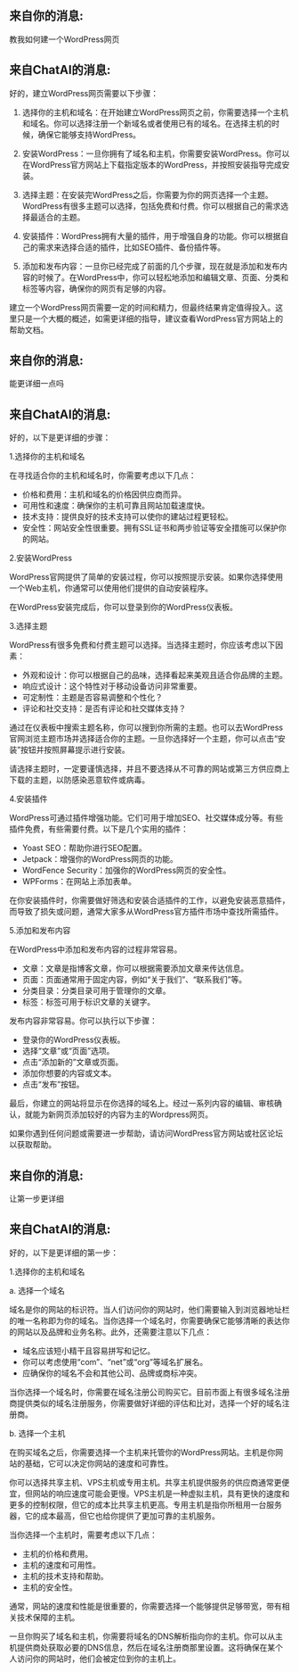 ## 来自你的消息:
教我如何建一个WordPress网页

## 来自ChatAI的消息:
好的，建立WordPress网页需要以下步骤：

1. 选择你的主机和域名：在开始建立WordPress网页之前，你需要选择一个主机和域名。你可以选择注册一个新域名或者使用已有的域名。在选择主机的时候，确保它能够支持WordPress。

2. 安装WordPress：一旦你拥有了域名和主机，你需要安装WordPress。你可以在WordPress官方网站上下载指定版本的WordPress，并按照安装指导完成安装。

3. 选择主题：在安装完WordPress之后，你需要为你的网页选择一个主题。WordPress有很多主题可以选择，包括免费和付费。你可以根据自己的需求选择最适合的主题。

4. 安装插件：WordPress拥有大量的插件，用于增强自身的功能。你可以根据自己的需求来选择合适的插件，比如SEO插件、备份插件等。

5. 添加和发布内容：一旦你已经完成了前面的几个步骤，现在就是添加和发布内容的时候了。在WordPress中，你可以轻松地添加和编辑文章、页面、分类和标签等内容，确保你的网页有足够的内容。

建立一个WordPress网页需要一定的时间和精力，但最终结果肯定值得投入。这里只是一个大概的概述，如需更详细的指导，建议查看WordPress官方网站上的帮助文档。

## 来自你的消息:
能更详细一点吗

## 来自ChatAI的消息:
好的，以下是更详细的步骤：

1.选择你的主机和域名

在寻找适合你的主机和域名时，你需要考虑以下几点：

- 价格和费用：主机和域名的价格因供应商而异。
- 可用性和速度：确保你的主机可靠且网站加载速度快。
- 技术支持：提供良好的技术支持可以使你的建站过程更轻松。
- 安全性：网站安全性很重要。拥有SSL证书和两步验证等安全措施可以保护你的网站。

2.安装WordPress

WordPress官网提供了简单的安装过程，你可以按照提示安装。如果你选择使用一个Web主机，你通常可以使用他们提供的自动安装程序。

在WordPress安装完成后，你可以登录到你的WordPress仪表板。

3.选择主题

WordPress有很多免费和付费主题可以选择。当选择主题时，你应该考虑以下因素：

- 外观和设计：你可以根据自己的品味，选择看起来美观且适合你品牌的主题。
- 响应式设计：这个特性对于移动设备访问非常重要。
- 可定制性：主题是否容易调整和个性化？
- 评论和社交支持：是否有评论和社交媒体支持？

通过在仪表板中搜索主题名称，你可以搜到你所需的主题。也可以去WordPress官网浏览主题市场并选择适合你的主题。一旦你选择好一个主题，你可以点击“安装”按钮并按照屏幕提示进行安装。

请选择主题时，一定要谨慎选择，并且不要选择从不可靠的网站或第三方供应商上下载的主题，以防感染恶意软件或病毒。

4.安装插件

WordPress可通过插件增强功能。它们可用于增加SEO、社交媒体成分等。有些插件免费，有些需要付费。以下是几个实用的插件：

- Yoast SEO：帮助你进行SEO配置。
- Jetpack：增强你的WordPress网页的功能。
- WordFence Security：加强你的WordPress网页的安全性。
- WPForms：在网站上添加表单。

在你安装插件时，你需要做好筛选和安装合适插件的工作，以避免安装恶意插件，而导致了损失或问题，通常大家多从WordPress官方插件市场中查找所需插件。

5.添加和发布内容

在WordPress中添加和发布内容的过程非常容易。

- 文章：文章是指博客文章，你可以根据需要添加文章来传达信息。
- 页面：页面通常用于固定内容，例如“关于我们”、“联系我们”等。
- 分类目录：分类目录可用于管理你的文章。
- 标签：标签可用于标识文章的关键字。

发布内容非常容易。你可以执行以下步骤：

- 登录你的WordPress仪表板。
- 选择“文章”或“页面”选项。
- 点击“添加新的”文章或页面。
- 添加你想要的内容或文本。
- 点击“发布”按钮。

最后，你建立的网站将显示在你选择的域名上。经过一系列内容的编辑、审核确认，就能为新网页添加较好的内容为主的Wordpress网页。

如果你遇到任何问题或需要进一步帮助，请访问WordPress官方网站或社区论坛以获取帮助。

## 来自你的消息:
让第一步更详细

## 来自ChatAI的消息:
好的，以下是更详细的第一步：

1.选择你的主机和域名

a. 选择一个域名

域名是你的网站的标识符。当人们访问你的网站时，他们需要输入到浏览器地址栏的唯一名称即为你的域名。当你选择一个域名时，你需要确保它能够清晰的表达你的网站以及品牌和业务名称。此外，还需要注意以下几点：

- 域名应该短小精干且容易拼写和记忆。
- 你可以考虑使用“com”、“net”或“org”等域名扩展名。
- 应确保你的域名不会和其他公司、品牌或商标冲突。

当你选择一个域名时，你需要在域名注册公司购买它。目前市面上有很多域名注册商提供类似的域名注册服务，你需要做好详细的评估和比对，选择一个好的域名注册商。

b. 选择一个主机

在购买域名之后，你需要选择一个主机来托管你的WordPress网站。主机是你网站的基础，它可以决定你网站的速度和可靠性。

你可以选择共享主机、VPS主机或专用主机。共享主机提供服务的供应商通常更便宜，但网站的响应速度可能会更慢。VPS主机是一种虚拟主机，具有更快的速度和更多的控制权限，但它的成本比共享主机更高。专用主机是指你所租用一台服务器，它的成本最高，但它也给你提供了更加可靠的主机服务。

当你选择一个主机时，需要考虑以下几点：

- 主机的价格和费用。
- 主机的速度和可用性。
- 主机的技术支持和帮助。
- 主机的安全性。

通常，网站的速度和性能是很重要的，你需要选择一个能够提供足够带宽，带有相关技术保障的主机。

一旦你购买了域名和主机，你需要将域名的DNS解析指向你的主机。你可以从主机提供商处获取必要的DNS信息，然后在域名注册商那里设置。这将确保在某个人访问你的网站时，他们会被定位到你的主机上。

